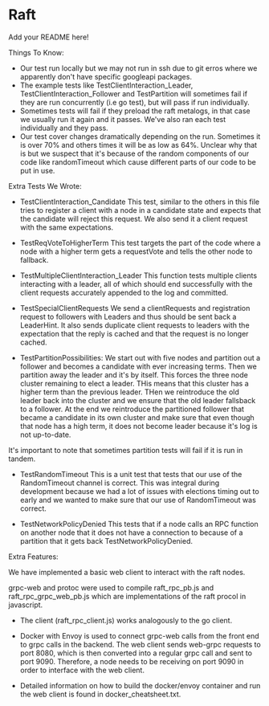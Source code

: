 # Raft

Add your README here!

Things To Know:
- Our test run locally but we may not run in ssh due to git erros where we apparently don't have specific googleapi packages. 
- The example tests like TestClientInteraction_Leader, TestClientInteraction_Follower and TestPartition will sometimes fail if they are run concurrently (i.e go test), but will pass if run individually.
- Sometimes tests will fail if they preload the raft metalogs, in that case we usually run it again and it passes. We've also ran each test individually and they pass.
- Our test cover changes dramatically depending on the run. Sometimes it is over 70% and others times it will be as low as 64%. Unclear why that is but we suspect that it's because of the random components of our code like randomTimeout which cause different parts of our code to be put in use.

Extra Tests We Wrote:
- TestClientInteraction_Candidate
  This test, similar to the others in this file tries to register a client with a node in a candidate state and expects that the candidate will reject this request. We also send it a client request with the same expectations.

- TestReqVoteToHigherTerm
  This test targets the part of the code where a node with a higher term gets a requestVote and tells the other node to fallback.

- TestMultipleClientInteraction_Leader
  This function tests multiple clients interacting with a leader, all of which should end successfully with the client requests accurately appended to the log and committed.

- TestSpecialClientRequests
  We send a clientRequests and registration request to followers with Leaders and thus should be sent back a LeaderHint. It also sends duplicate client requests to leaders with the expectation that the reply is cached and that the request is no longer cached.

- TestPartitionPossibilities:
  We start out with five nodes and partition out a follower and becomes a candidate with ever increasing terms. Then we partition away the leader and it's by itself. This forces the three node cluster remaining to elect a leader. THis means that this cluster has a higher term than the previous leader. THen we reintroduce the old leader back into the cluster and we ensure that the old leader fallsback to a follower. At the end we reintroduce the partitioned follower that became a candidate in its own cluster and make sure that even though that node has a high term, it does not become leader because it's log is not up-to-date.

It's important to note that sometimes partition tests will fail if it is run in tandem.

- TestRandomTimeout
  This is a unit test that tests that our use of the RandomTimeout channel is correct. This was integral during development because we had a lot of issues with elections timing out to early and we wanted to make sure that our use of RandomTimeout was correct.

- TestNetworkPolicyDenied
  This tests that if a node calls an RPC function on another node that it does not have a connection to because of a partition that it gets back TestNetworkPolicyDenied.



Extra Features:

We have implemented a basic web client to interact with the raft nodes.

grpc-web and protoc were used to compile raft_rpc_pb.js and raft_rpc_grpc_web_pb.js which are implementations of the raft procol in javascript.
- The client (raft_rpc_client.js) works analogously to the go client.

- Docker with Envoy is used to connect grpc-web calls from the front end to grpc calls in the backend.
  The web client sends web-grpc requests to port 8080, which is then converted into a regular grpc call and
  sent to port 9090. Therefore, a node needs to be receiving on port 9090 in order to interface with the web client.

- Detailed information on how to build the docker/envoy container and run the web client is found in docker_cheatsheet.txt.
